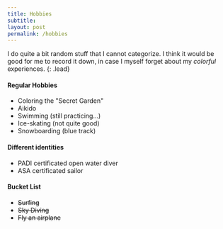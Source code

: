 ```yaml
---
title: Hobbies
subtitle: 
layout: post
permalink: /hobbies
---
```


I do quite a bit random stuff that I cannot categorize. I think it would be good for me to record it down, in case I myself forget about my _colorful_ experiences.
{: .lead}

#### Regular Hobbies
- Coloring the "Secret Garden"
- Aikido
- Swimming (still practicing...)
- Ice-skating (not quite good)
- Snowboarding (blue track)

#### Different identities
- PADI certificated open water diver
- ASA certificated sailor

#### Bucket List 
- <strike>Surfing</strike>
- <strike>Sky Diving</strike>
- <strike>Fly an airplane</strike>